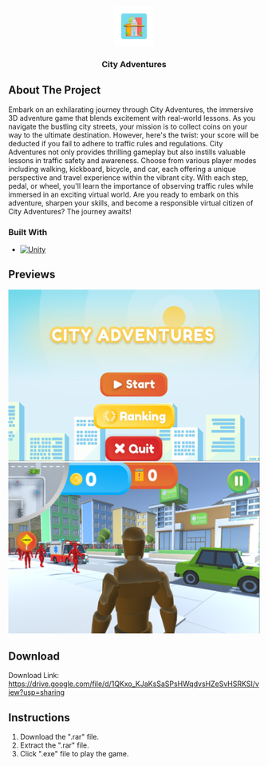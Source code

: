 <br />
<div align="center">
  <a href="https://github.com/xcboi2k/City-Adventures-NTEK-1">
    <img src="Assets/_display/logo.png" alt="Logo" width="80" height="80">
  </a>

  <h3 align="center">City Adventures</h3>
</div>

<!-- ABOUT THE PROJECT -->
## About The Project

Embark on an exhilarating journey through City Adventures, the immersive 3D adventure game that blends excitement with real-world lessons. As you navigate the bustling city streets, your mission is to collect coins on your way to the ultimate destination. However, here's the twist: your score will be deducted if you fail to adhere to traffic rules and regulations. City Adventures not only provides thrilling gameplay but also instills valuable lessons in traffic safety and awareness. Choose from various player modes including walking, kickboard, bicycle, and car, each offering a unique perspective and travel experience within the vibrant city. With each step, pedal, or wheel, you'll learn the importance of observing traffic rules while immersed in an exciting virtual world. Are you ready to embark on this adventure, sharpen your skills, and become a responsible virtual citizen of City Adventures? The journey awaits!

### Built With

* [![Unity][Unity-logo]][Unity-url]

[Unity-logo]: https://img.shields.io/badge/Unity-20232A?style=for-the-badge&logo=react&logoColor=61DAFB
[Unity-url]: https://unity.com/

## Previews
<div>
  <a href="https://github.com/xcboi2k/City-Adventures-NTEK-1">
    <img src="Assets/_display/preview1.png" alt="Preview 1">
  </a>
</div>
<div>
  <a href="https://github.com/xcboi2k/City-Adventures-NTEK-1">
    <img src="Assets/_display/preview2.png" alt="Preview 2">
  </a>
</div>

## Download

Download Link: https://drive.google.com/file/d/1QKxo_KJaKsSaSPsHWqdvsHZeSvHSRKSI/view?usp=sharing

## Instructions

1. Download the ".rar" file.
2. Extract the ".rar" file.
3. Click ".exe" file to play the game.

